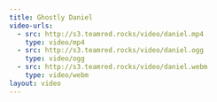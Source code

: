 ```yaml
---
title: Ghostly Daniel
video-urls: 
  - src: http://s3.teamred.rocks/video/daniel.mp4
    type: video/mp4
  - src: http://s3.teamred.rocks/video/daniel.ogg
    type: video/ogg
  - src: http://s3.teamred.rocks/video/daniel.webm
    type: video/webm
layout: video
---
```

